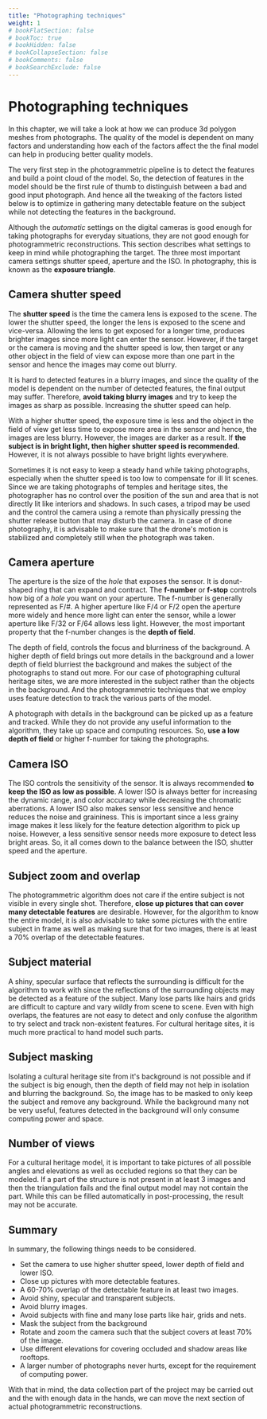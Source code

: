 ```yaml
---
title: "Photographing techniques"
weight: 1
# bookFlatSection: false
# bookToc: true
# bookHidden: false
# bookCollapseSection: false
# bookComments: false
# bookSearchExclude: false
---
```

# Photographing techniques
In this chapter, we will take a look at how we can produce 3d polygon meshes from
photographs. The quality of the model is dependent on many factors and understanding
how each of the factors affect the the final model can help in producing
better quality models.

The very first step in the photogrammetric pipeline is to detect the features and
build a point cloud of the model. So, the detection of features in the model should
be the first rule of thumb to distinguish between a bad and good input photograph.
And hence all the tweaking of the factors listed below is to optimize in gathering
many detectable feature on the subject while not detecting the features in the background.

Although the _automatic_ settings on the digital cameras is good enough for taking
photographs for everyday situations, they are not good enough for photogrammetric
reconstructions. This section describes what settings to keep in mind while photographing
the target. The three most important camera settings shutter speed, aperture and
the ISO. In photography, this is known as the **exposure triangle**.

## Camera shutter speed 
The **shutter speed** is the time the camera lens is exposed to the scene. The lower
the shutter speed, the longer the lens is exposed to the scene and vice-versa. Allowing
the lens to get exposed for a longer time, produces brighter images since more light
can enter the sensor. However, if the target or the camera is moving and the shutter
speed is low, then target or any other object in the field of view can expose more
than one part in the sensor and hence the images may come out blurry.

It is hard to detected features in a blurry images, and since the quality of the
model is dependent on the number of detected features, the final output may suffer.
Therefore, **avoid taking blurry images** and try to keep the images as sharp as
possible. Increasing the shutter speed can help.

With a higher shutter speed, the exposure time is less and the object in the field
of view get less time to expose more area in the sensor and hence, the images are
less blurry. However, the images are darker as a result. If **the subject is in bright
light, then higher shutter speed is recommended.** However, it is not always possible
to have bright lights everywhere.

Sometimes it is not easy to keep a steady
hand while taking photographs, especially when the shutter speed is too low to compensate
for ill lit scenes. Since we are taking photographs of temples and heritage sites,
the photographer has no control over the position of the sun and area that is not
directly lit like interiors and shadows. In such cases, a tripod may be used and
the control the camera using a remote than physically pressing the shutter release
button that may disturb the camera. In case of drone photography, it is advisable
to make sure that the drone's motion is stabilized and completely still when the
photograph was taken.

## Camera aperture
The aperture is the size of the _hole_ that exposes the sensor. It is donut-shaped
ring that can expand and contract. The **f-number** or **f-stop** controls how big
of a _hole_ you want on your aperture. The f-number is generally represented as
F/#. A higher aperture like F/4 or F/2 open the aperture more widely and hence more
light can enter the sensor, while a lower aperture like F/32 or F/64 allows less
light. However, the most important property that the f-number changes is the **depth
of field**.

The depth of field, controls the focus and blurriness of the background. A higher
depth of field brings out more details in the background and a lower depth of field
blurriest the background and makes the subject of the photographs to stand out more.
For our case of  photographing cultural heritage sites, we are more interested in
the subject rather than the objects in the background. And the photogrammetric
techniques that we employ uses feature detection to track the various parts of the
model.

A photograph with details in the background can be picked up as a feature and tracked.
While they do not provide any useful information to the algorithm, they take up
space and computing resources. So, **use a low depth of field** or higher f-number
for taking the photographs.

## Camera ISO
The ISO controls the sensitivity of the sensor. It is always recommended **to keep
the ISO as low as possible**. A lower ISO is always better for increasing the dynamic
range, and color accuracy while decreasing the chromatic aberrations. A lower ISO
also makes sensor less sensitive and hence reduces
the noise and graininess. This is important since a less grainy image makes it less
likely for the feature detection algorithm to pick up noise. However, a less sensitive
sensor needs more exposure to detect less bright areas. So, it all comes down to
the balance between the ISO, shutter speed and the aperture.

## Subject zoom and overlap
The photogrammetric algorithm does not care if the entire subject is not visible
in every single shot. Therefore, **close up pictures that can cover many detectable
features** are desirable. However, for the algorithm to know the entire model, it
is also advisable to take some pictures with the entire subject in frame as well
as making sure that for two images, there is at least a 70% overlap of the detectable
features.

## Subject material
A shiny, specular surface that reflects the surrounding is difficult for the algorithm
to work with since the reflections of the surrounding objects may be detected as
a feature of the subject. Many lose parts like hairs and grids are difficult to
capture and vary wildly from scene to scene. Even with high overlaps, the features
are not easy to detect and only confuse the algorithm to try select and track non-existent
features. For cultural heritage sites, it is much more practical to hand model such
parts.

## Subject masking
Isolating a cultural heritage site from it's background is not possible and if the
subject is big enough, then the depth of field may not help in isolation and blurring
the background. So, the image has to be masked to only keep the subject and remove
any background. While the background many not be very useful, features detected in
the background will only consume computing power and space.

## Number of views
For a cultural heritage model, it is important to take pictures of all possible
angles and elevations as well as occluded regions so that they can be modeled. If
a part of the structure is not present in at least 3 images and then the triangulation
fails and the final output model may not contain the part. While this can be filled
automatically in post-processing, the result may not be accurate.

## Summary
In summary, the following things needs to be considered. 
- Set the camera to use higher shutter speed, lower depth of field and lower ISO.
- Close up pictures with more detectable features.
- A 60-70% overlap of the detectable feature in at least two images.
- Avoid shiny, specular and transparent subjects.
- Avoid blurry images.
- Avoid subjects with fine and many lose parts like hair, grids and nets.
- Mask the subject from the background
- Rotate and zoom the camera such that the subject covers at least 70% of the image.
- Use different elevations for covering occluded and shadow areas like rooftops.
- A larger number of photographs never hurts, except for the requirement of computing
power.

With that in mind, the data collection part of the project may be carried out
and the with enough data in the hands, we can move the next section of actual
photogrammetric reconstructions.
